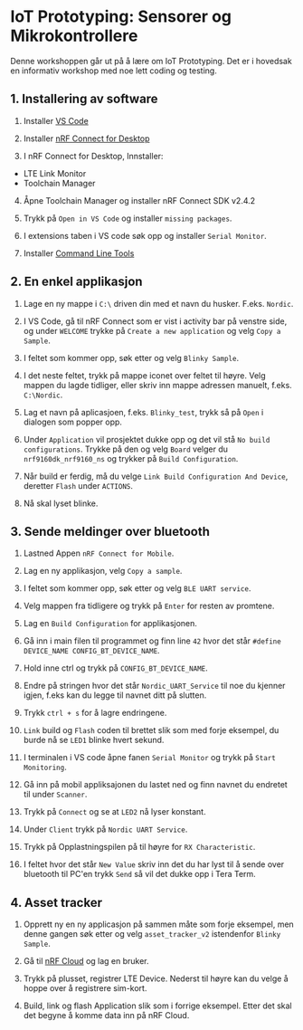 
# IoT Prototyping: Sensorer og Mikrokontrollere
Denne workshoppen går ut på å lære om IoT Prototyping. Det er i hovedsak en informativ workshop med noe lett coding og testing. 

## 1. Installering av software

1. Installer [VS Code](https://code.visualstudio.com/download)

2. Installer [nRF Connect for Desktop](https://www.nordicsemi.com/Products/Development-tools/nrf-connect-for-desktop/download)
  
 3. I nRF Connect for Desktop, Innstaller:
 - LTE Link Monitor
 - Toolchain Manager 
 
 4. Åpne Toolchain Manager og installer nRF Connect SDK v2.4.2
 
 5. Trykk på `Open in VS Code` og installer `missing packages`.

 6. I extensions taben i VS code søk opp og installer `Serial Monitor`.
 
 7. Installer [Command Line Tools](https://www.nordicsemi.com/Products/Development-tools/nRF-Command-Line-Tools/Download#infotabs)
 
 
 ## 2. En enkel applikasjon
 
 1. Lage en ny mappe i `C:\` driven din med et navn du husker. F.eks. `Nordic`.
 
 2. I VS Code, gå til nRF Connect som er vist i activity bar på venstre side, og under `WELCOME` trykke på `Create a new application` og velg `Copy a Sample`.
 
 3.  I feltet som kommer opp, søk etter og velg `Blinky Sample`.
 
 4.  I det neste feltet, trykk på mappe iconet over feltet til høyre. Velg mappen du lagde tidliger, eller skriv inn mappe adressen manuelt, f.eks. `C:\Nordic`.
 
 5.  Lag et navn på aplicasjoen, f.eks. `Blinky_test`, trykk så på `Open` i dialogen som popper opp.
 
 7. Under `Application` vil prosjektet dukke opp og det vil stå `No build configurations`. Trykke på den og velg `Board` velger du `nrf9160dk_nrf9160_ns` og trykker på `Build Configuration`. 
 
 8. Når build er ferdig, må du velge `Link Build Configuration And Device`, deretter `Flash` under `ACTIONS`. 
 
 9. Nå skal lyset blinke.

## 3. Sende meldinger over bluetooth

1. Lastned Appen `nRF Connect for Mobile`.

2. Lag en ny applikasjon, velg `Copy a sample`.

3. I feltet som kommer opp, søk etter og velg `BLE UART service`.

4. Velg mappen fra tidligere og trykk på `Enter` for resten av promtene.

5. Lag en `Build Configuration` for applikasjonen.

6. Gå inn i main filen til programmet og finn line `42` hvor det står `#define DEVICE_NAME CONFIG_BT_DEVICE_NAME`.

7. Hold inne ctrl og trykk på `CONFIG_BT_DEVICE_NAME`.

8. Endre på stringen hvor det står `Nordic_UART_Service` til noe du kjenner igjen, f.eks kan du legge til navnet ditt på slutten.

9. Trykk `ctrl + s` for å lagre endringene.

10. `Link` build og `Flash` coden til brettet slik som med forje eksempel, du burde nå se `LED1` blinke hvert sekund.

11. I terminalen i VS code åpne fanen `Serial Monitor` og trykk på `Start Monitoring`.

12. Gå inn på mobil appliksajonen du lastet ned og finn navnet du endretet til under `Scanner`.

13. Trykk på `Connect` og se at `LED2` nå lyser konstant.

14. Under `Client` trykk på `Nordic UART Service`.

15. Trykk på Opplastningspilen på til høyre for `RX Characteristic`.

16. I feltet hvor det står `New Value` skriv inn det du har lyst til å sende over bluetooth til PC'en trykk `Send` så vil det dukke opp i Tera Term.

## 4. Asset tracker

1. Opprett ny en ny applicasjon på sammen måte som forje eksempel, men denne gangen søk etter og velg `asset_tracker_v2` istendenfor `Blinky Sample`.

2.  Gå til [nRF Cloud](https://nrfcloud.com) og lag en bruker.

3.  Trykk på plusset, registrer LTE Device. Nederst til høyre kan du velge å hoppe over å registrere sim-kort.

4.  Build, link og flash Application slik som i forrige eksempel. Etter det skal det begyne å komme data inn på nRF Cloud.

